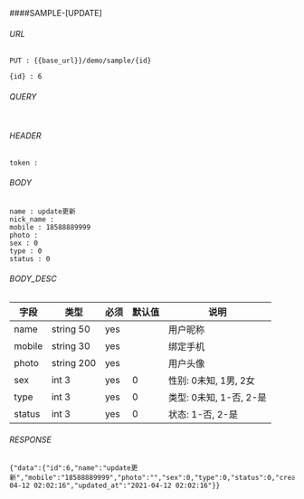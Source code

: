 ####SAMPLE-[UPDATE]

###### URL

~~~
PUT : {{base_url}}/demo/sample/{id}

{id} : 6
~~~

###### QUERY

~~~
~~~

###### HEADER

~~~
token : 
~~~

###### BODY

~~~
name : update更新
nick_name : 
mobile : 18588889999
photo : 
sex : 0
type : 0
status : 0
~~~

###### BODY_DESC

| 字段 | 类型 | 必须 | 默认值 | 说明 |
| --- | --- | --- | --- | --- |
| name | string 50 | yes |  | 用户昵称 |
| mobile | string 30 | yes |  | 绑定手机 |
| photo | string 200 | yes |  | 用户头像 |
| sex | int 3 | yes | 0 | 性别: 0未知, 1男, 2女 |
| type | int 3 | yes | 0 | 类型: 0未知, 1-否, 2-是 |
| status | int 3 | yes | 0 | 状态: 1-否, 2-是 |

###### RESPONSE

~~~
{"data":{"id":6,"name":"update更新","mobile":"18588889999","photo":"","sex":0,"type":0,"status":0,"created_at":"2021-04-12 02:02:16","updated_at":"2021-04-12 02:02:16"}}
~~~

